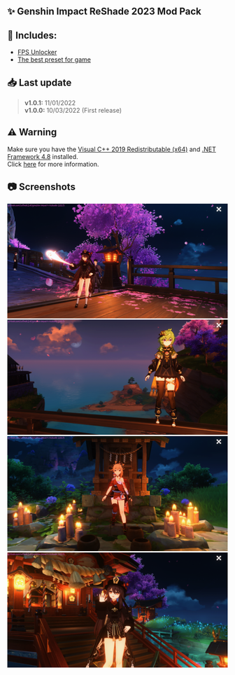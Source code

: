 ## ✨ Genshin Impact ReShade 2023 Mod Pack

## 📂 Includes:
- [FPS Unlocker](https://github.com/34736384/genshin-fps-unlock)
- [The best preset for game](Data/Reshade/Preset/Default-Preset_by_Sefinek.ini)

## 📥 Last update
> **v1.0.1:** 11/01/2022  
> **v1.0.0:** 10/03/2022 (First release)

## ⚠️ Warning
Make sure you have the [Visual C++ 2019 Redistributable (x64)](https://aka.ms/vs/16/release/vc_redist.x64.exe) and [.NET Framework 4.8](https://dotnet.microsoft.com/en-us/download/dotnet-framework/net48) installed.  
Click [here](https://github.com/34736384/genshin-fps-unlock#usage) for more information.

## 📷 Screenshots
<img src="Screenshots/for-readme/1.png" alt="Screenshot number 1">
<img src="Screenshots/for-readme/2.png" alt="Screenshot number 2">
<img src="Screenshots/for-readme/3.png" alt="Screenshot number 3">
<img src="Screenshots/for-readme/4.png" alt="Screenshot number 4">